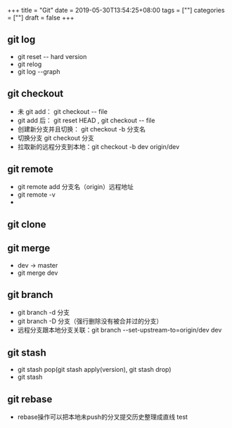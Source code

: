 +++
title = "Git"
date = 2019-05-30T13:54:25+08:00
tags = [""]
categories = [""]
draft = false
+++
## git log
+ git reset -- hard version
+ git relog
+ git log --graph

## git checkout
+ 未 git add： git checkout -- file
+ git add 后： git reset HEAD <file>, git checkout -- file
+ 创建新分支并且切换： git checkout -b 分支名
+ 切换分支 git checkout 分支
+ 拉取新的远程分支到本地：git checkout -b dev origin/dev

## git remote
+ git remote add 分支名（origin）远程地址
+ git remote -v
+ 

## git clone

## git merge
+ dev -> master
+ git merge dev

## git branch
+ git branch -d 分支
+ git branch -D 分支（强行删除没有被合并过的分支）
+ 远程分支跟本地分支关联：git branch --set-upstream-to=origin/dev dev 

## git stash
+ git stash pop(git stash apply(version), git stash drop)
+ git stash 

## git rebase
+ rebase操作可以把本地未push的分叉提交历史整理成直线 test
